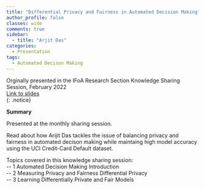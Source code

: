 ```yaml
---
title: "Differential Privacy and Fairness in Automated Decision Making?"
author_profile: false 
classes: wide
comments: true
sidebar:
  - title: "Arjit Das"
categories:
  - Presentation
tags:
  - Automated Decison Making 
---
```


Orginally presented in the IFoA Research Section Knowledge Sharing Session, February 2022<br>
[Link to slides](https://github.com/IFoADataScienceResearch/IFoADataScienceResearch.github.io/blob/master/assets/pdfs/knowledge_sharing/Differential%20Privacy%20and%20Fairness%20in%20Machine%20Learning.pdf)<br>
{: .notice}

<b> Summary </b>

Presented at the monthly sharing session. 

Read about how Arijit Das tackles the issue of balancing privacy and fairness in automated decison making while maintaing high model accuracy using the UCI Credit-Card Default dataset. 

Topics covered in this knowledge sharing session:<br>
-- 1 Automated Decision Making Introduction<br>
-- 2 Measuring Privacy and Fairness Differential Privacy<br>
-- 3 Learning Differentially Private and Fair Models<br>
